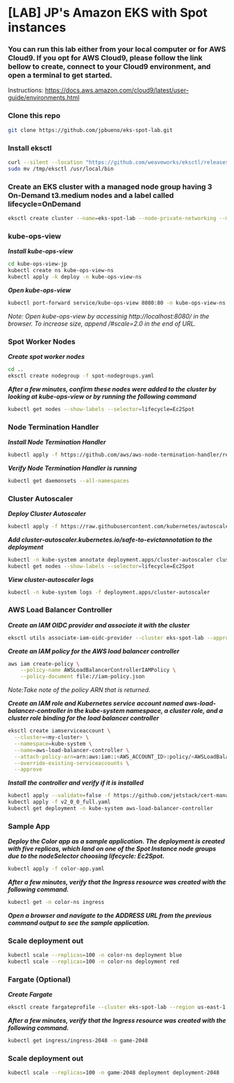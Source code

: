 # [LAB] JP's Amazon EKS with Spot instances

### You can run this lab either from your local computer or for AWS Cloud9. If you opt for AWS Cloud9, please follow the link bellow to create, connect to your Cloud9 environment, and open a terminal to get started.

Instructions: https://docs.aws.amazon.com/cloud9/latest/user-guide/environments.html

### Clone this repo
```bash
git clone https://github.com/jpbueno/eks-spot-lab.git
```

### Install eksctl
```bash
curl --silent --location "https://github.com/weaveworks/eksctl/releases/latest/download/eksctl_$(uname -s)_amd64.tar.gz" | tar xz -C /tmp
sudo mv /tmp/eksctl /usr/local/bin
```

### Create an EKS cluster with a managed node group having 3 On-Demand t3.medium nodes and a label called lifecycle=OnDemand

```bash
eksctl create cluster --name=eks-spot-lab --node-private-networking --managed --nodes=3 --region=us-east-1 --node-type t4g.medium --node-labels="lifecycle=OnDemand"
```
### kube-ops-view

***Install kube-ops-view***

```bash
cd kube-ops-view-jp
kubectl create ns kube-ops-view-ns
kubectl apply -k deploy -n kube-ops-view-ns
```

***Open kube-ops-view***

```bash
kubectl port-forward service/kube-ops-view 8080:80 -n kube-ops-view-ns
```

_Note: Open kube-ops-view by accessinig http://localhost:8080/ in the browser. To increase size, append /#scale=2.0 in the end of URL._

### Spot Worker Nodes

***Create spot worker nodes***

```bash
cd ..
eksctl create nodegroup -f spot-nodegroups.yaml
```

***After a few minutes, confirm these nodes were added to the cluster by looking at kube-ops-view or by running the following command***

```bash
kubectl get nodes --show-labels --selector=lifecycle=Ec2Spot
```

### Node Termination Handler

***Install Node Termination Handler***

```bash
kubectl apply -f https://github.com/aws/aws-node-termination-handler/releases/download/v1.10.0/all-resources.yaml
```

***Verify Node Termination Handler is running***

```bash
kubectl get daemonsets --all-namespaces
```

### Cluster Autoscaler

***Deploy Cluster Autoscaler***

```bash
kubectl apply -f https://raw.githubusercontent.com/kubernetes/autoscaler/master/cluster-autoscaler/cloudprovider/aws/examples/cluster-autoscaler-autodiscover.yaml
```

***Add cluster-autoscaler.kubernetes.io/safe-to-evictannotation to the deployment***

```bash
kubectl -n kube-system annotate deployment.apps/cluster-autoscaler cluster-autoscaler.kubernetes.io/safe-to-evict="false"
kubectl get nodes --show-labels --selector=lifecycle=Ec2Spot
```

***View cluster-autoscaler logs***

```bash
kubectl -n kube-system logs -f deployment.apps/cluster-autoscaler
```

### AWS Load Balancer Controller

***Create an IAM OIDC provider and associate it with the cluster***

```bash
eksctl utils associate-iam-oidc-provider --cluster eks-spot-lab --approve
```

***Create an IAM policy for the AWS load balancer controller***

```bash
aws iam create-policy \
    --policy-name AWSLoadBalancerControllerIAMPolicy \
    --policy-document file://iam-policy.json
```

_Note:Take note of the policy ARN that is returned._

***Create an IAM role and Kubernetes service account named aws-load-balancer-controller in the kube-system namespace, a cluster role, and a cluster role binding for the load balancer controller***

```bash
eksctl create iamserviceaccount \
  --cluster=<my-cluster> \
  --namespace=kube-system \
  --name=aws-load-balancer-controller \
  --attach-policy-arn=arn:aws:iam::<AWS_ACCOUNT_ID>:policy/<AWSLoadBalancerControllerIAMPolicy> \
  --override-existing-serviceaccounts \
  --approve
```

***Install the controller and verify if it is installed***

```bash
kubectl apply --validate=false -f https://github.com/jetstack/cert-manager/releases/download/v1.0.2/cert-manager.yaml
kubectl apply -f v2_0_0_full.yaml
kubectl get deployment -n kube-system aws-load-balancer-controller
```

### Sample App

***Deploy the Color app as a sample application. The deployment is created with five replicas, which land on one of the Spot Instance node groups due to the nodeSelector choosing lifecycle: Ec2Spot.***

```bash
kubectl apply -f color-app.yaml
```

***After a few minutes, verify that the Ingress resource was created with the following command.***

```bash
kubectl get -n color-ns ingress
```

***Open a browser and navigate to the ADDRESS URL from the previous command output to see the sample application.***

### Scale deployment out

```bash
kubectl scale --replicas=100 -n color-ns deployment blue
kubectl scale --replicas=100 -n color-ns deployment red
```

### Fargate (Optional)

***Create Fargate***

```bash
eksctl create fargateprofile --cluster eks-spot-lab --region us-east-1 --name alb-sample-app --namespace game-2048
```
***After a few minutes, verify that the Ingress resource was created with the following command.***

```bash
kubectl get ingress/ingress-2048 -n game-2048
```

### Scale deployment out

```bash
kubectl scale --replicas=100 -n game-2048 deployment deployment-2048 